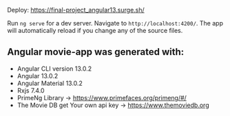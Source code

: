 Deploy: https://final-project_angular13.surge.sh/

Run `ng serve` for a dev server. Navigate to `http://localhost:4200/`. The app will automatically reload if you change any of the source files.

## Angular movie-app was generated with:

- Angular CLI version 13.0.2
- Angular 13.0.2
- Angular Material 13.0.2
- Rxjs 7.4.0
- PrimeNg Library -> https://www.primefaces.org/primeng/#/
- The Movie DB get Your own api key -> https://www.themoviedb.org
